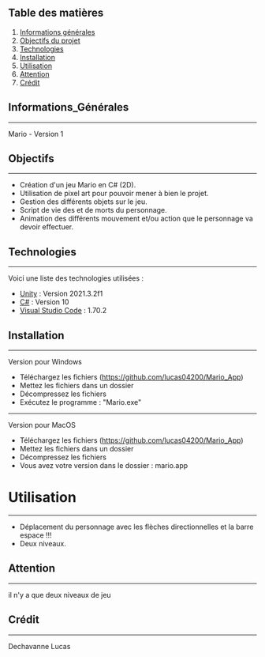 ## Table des matières
1. [Informations générales](#informations_générales)
2. [Objectifs du projet](Objectifs)
3. [Technologies](#technologies)
4. [Installation](#installation)
5. [Utilisation](#utilisation)
6. [Attention](#attention)
7. [Crédit](#crédit)

## Informations_Générales
***
Mario - Version 1
## Objectifs
***
- Création d'un jeu Mario en C# (2D).
- Utilisation de pixel art pour pouvoir mener à bien le projet.
- Gestion des différents objets sur le jeu.
- Script de vie des et de morts du personnage.
- Animation des différents mouvement et/ou action que le personnage va devoir effectuer.
## Technologies
***
Voici une liste des technologies utilisées :
* [Unity](https://unity.com/fr) : Version 2021.3.2f1
* [C#](https://docs.microsoft.com/fr-fr/dotnet/csharp/) : Version 10
* [Visual Studio Code](https://code.visualstudio.com/) : 1.70.2
## Installation
*** 
Version pour Windows
- Téléchargez les fichiers (https://github.com/lucas04200/Mario_App)
- Mettez les fichiers dans un dossier 
- Décompressez les fichiers
- Exécutez le programme : "Mario.exe"
***
Version pour MacOS 
- Téléchargez les fichiers (https://github.com/lucas04200/Mario_App)
- Mettez les fichiers dans un dossier 
- Décompressez les fichiers 
- Vous avez votre version dans le dossier : mario.app
# Utilisation
***
- Déplacement du personnage avec les flèches directionnelles et la barre espace !!! 
- Deux niveaux.
## Attention
***
il n'y a que deux niveaux de jeu 
## Crédit 
***
Dechavanne Lucas 
